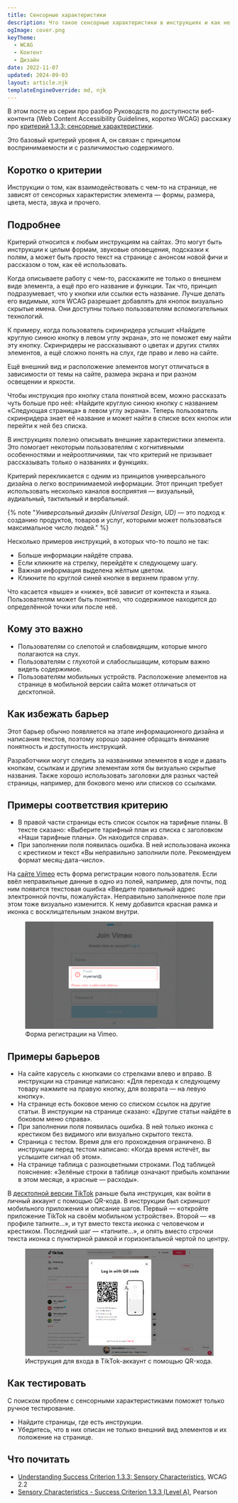 ```yaml
---
title: Сенсорные характеристики
description: Что такое сенсорные характеристики в инструкциях и как не создать этот барьер.
ogImage: cover.png
keyTheme:
  - WCAG
  - Контент
  - Дизайн
date: 2022-11-07
updated: 2024-09-03
layout: article.njk
templateEngineOverride: md, njk
---
```


В этом посте из серии про разбор Руководств по доступности веб-контента (Web Content Accessibility Guidelines, коротко WCAG) расскажу про [критерий 1.3.3: сенсорные характеристики](https://www.w3.org/TR/WCAG22/#sensory-characteristics).

Это базовый критерий уровня A, он связан с принципом воспринимаемости и с различимостью содержимого.

## Коротко о критерии

Инструкции о том, как взаимодействовать с чем-то на странице, не зависят от сенсорных характеристик элемента — формы, размера, цвета, места, звука и прочего.

## Подробнее

Критерий относится к любым инструкциям на сайтах. Это могут быть инструкции к целым формам, звуковые оповещения, подсказки к полям, а может быть просто текст на странице с анонсом новой фичи и рассказом о том, как её использовать.

Когда описываете работу с чем-то, расскажите не только о внешнем виде элемента, а ещё про его название и функции. Так что, принцип подразумевает, что у кнопки или ссылки есть название. Лучше делать его видимым, хотя WCAG разрешает добавлять для кнопок визуально скрытые имена. Они доступны только пользователям вспомогательных технологий.

К примеру, когда пользователь скринридера услышит «Найдите круглую синюю кнопку в левом углу экрана», это не поможет ему найти эту кнопку. Скринридеры не рассказывают о цветах и других стилях элементов, а ещё сложно понять на слух, где право и лево на сайте.

Ещё внешний вид и расположение элементов могут отличаться в зависимости от темы на сайте, размера экрана и при разном освещении и яркости.

Чтобы инструкция про кнопку стала понятной всем, можно рассказать чуть больше про неё: «Найдите круглую синюю кнопку с названием «Следующая страница» в левом углу экрана». Теперь пользователь скринридера знает её название и может найти в списке всех кнопок или перейти к ней без списка.

В инструкциях полезно описывать внешние характеристики элемента. Это помогает некоторым пользователям с когнитивными особенностями и нейроотличиями, так что критерий не призывает рассказывать только о названиях и функциях.

Критерий перекликается с одним из принципов универсального дизайна о легко воспринимаемой информации. Этот принцип требует использовать несколько каналов восприятия — визуальный, аудиальный, тактильный и вербальный.

{% note "_Универсальный дизайн (Universal Design, UD)_ — это подход к созданию продуктов, товаров и услуг, которыми может пользоваться максимальное число людей." %}

Несколько примеров инструкций, в которых что-то пошло не так:

- Больше информации найдёте справа.
- Если кликните на стрелку, перейдёте к следующему шагу.
- Важная информация выделена жёлтым цветом.
- Кликните по круглой синей кнопке в верхнем правом углу.

Что касается «выше» и «ниже», всё зависит от контекста и языка. Пользователям может быть понятно, что содержимое находится до определённой точки или после неё.

## Кому это важно

- Пользователям со слепотой и слабовидящим, которые много полагаются на слух.
- Пользователям с глухотой и слабослышащим, которым важно видеть содержимое.
- Пользователям мобильных устройств. Расположение элементов на странице в мобильной версии сайта может отличаться от десктопной.

## Как избежать барьер

Этот барьер обычно появляется на этапе информационного дизайна и написания текстов, поэтому хорошо заранее обращать внимание понятность и доступность инструкций.

Разработчики могут следить за названиями элементов в коде и давать кнопкам, ссылкам и другим элементам хотя бы визуально скрытые названия. Также хорошо использовать заголовки для разных частей страницы, например, для бокового меню или списков со ссылками.

## Примеры соответствия критерию

- В правой части страницы есть список ссылок на тарифные планы. В тексте сказано: «Выберите тарифный план из списка с заголовком «Наши тарифные планы». Он находится справа».
- При заполнении поля появилась ошибка. В ней использована иконка с крестиком и текст «Вы неправильно заполнили поле. Рекомендуем формат месяц-дата-число».

На [сайте Vimeo](https://vimeo.com/) есть форма регистрации нового пользователя. Если ввёл неправильные данные в одно из полей, например, для почты, под ним появится текстовая ошибка «Введите правильный адрес электронной почты, пожалуйста». Неправильно заполненное поле при этом тоже визуально изменится. К нему добавится красная рамка и иконка с восклицательным знаком внутри.

<figure class="article__image">
  <img
    class="article__image-item"
    src="images/vimeo-site.png"
    alt="Форма «Присоединиться к Vimeo». Выделено поле «Email», в него частично введён адрес «myemail@»."
  >
  <figcaption class="article__image-caption">
    Форма регистрации на Vimeo.
  </figcaption>
</figure>

## Примеры барьеров

- На сайте карусель с кнопками со стрелками влево и вправо. В инструкции на странице написано: «Для перехода к следующему товару нажмите на правую кнопку, для возврата — на левую кнопку».
- На странице есть боковое меню со списком ссылок на другие статьи. В инструкции на странице сказано: «Другие статьи найдёте в боковом меню справа».
- При заполнении поля появилась ошибка. В ней только иконка с крестиком без видимого или визуально скрытого текста.
- Страница с тестом. Время для его прохождения ограничено. В инструкции перед тестом написано: «Когда время истечёт, вы услышите сигнал об этом».
- На странице таблица с разноцветными строками. Под таблицей пояснение: «Зелёные строки в таблице означают прибыль компании в этом месяце, а красные — расходы».

В [десктопной версии TikTok](https://www.tiktok.com/) раньше была инструкция, как войти в личный аккаунт с помощью QR-кода. В инструкции был скриншот мобильного приложения и описание шагов. Первый — «откройте приложение TikTok на своём мобильном устройстве». Второй — «в профиле тапните…», и тут вместо текста иконка с человечком и крестиком. Последний шаг — «тапните…», и опять вместо строчки текста иконка с пунктирной рамкой и горизонтальной чертой по центру.

<figure class="article__image">
  <img
    class="article__image-item"
    src="images/tiktok-site.png"
    alt="Модальное окно с заголовком «Залогиниться с помощью QR-кода»."
  >
  <figcaption class="article__image-caption">
    Инструкция для входа в TikTok-аккаунт с помощью QR-кода.
  </figcaption>
</figure>

## Как тестировать

С поиском проблем с сенсорными характеристиками поможет только ручное тестирование.

- Найдите страницы, где есть инструкции.
- Убедитесь, что в них описан не только внешний вид элементов и их положение на странице.

## Что почитать

- [Understanding Success Criterion 1.3.3: Sensory Characteristics](https://www.w3.org/WAI/WCAG22/Understanding/sensory-characteristics.html), WCAG 2.2
- [Sensory Characteristics - Success Criterion 1.3.3 (Level A)](https://www.pearson.com/accessibility-guidelines/perceivable-principle/sensory-characteristics.html), Pearson
